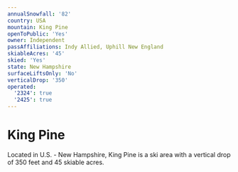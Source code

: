 ```yaml
---
annualSnowfall: '82'
country: USA
mountain: King Pine
openToPublic: 'Yes'
owner: Independent
passAffiliations: Indy Allied, Uphill New England
skiableAcres: '45'
skied: 'Yes'
state: New Hampshire
surfaceLiftsOnly: 'No'
verticalDrop: '350'
operated:
  '2324': true
  '2425': true
---
```



# King Pine

Located in U.S. - New Hampshire, King Pine is a ski area with a vertical drop of 350 feet and 45 skiable acres.
